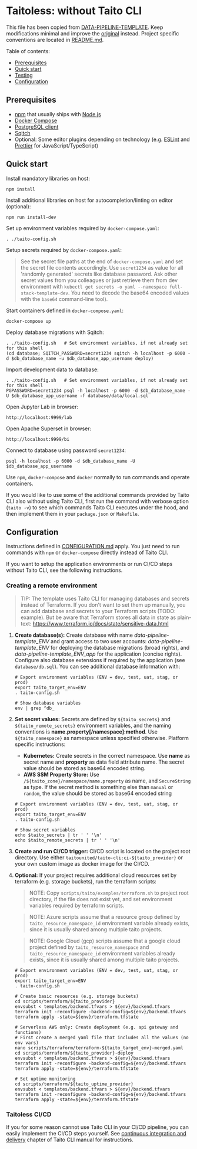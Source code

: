 # Taitoless: without Taito CLI

This file has been copied from [DATA-PIPELINE-TEMPLATE](https://github.com/TaitoUnited/DATA-PIPELINE-TEMPLATE/). Keep modifications minimal and improve the [original](https://github.com/TaitoUnited/DATA-PIPELINE-TEMPLATE/blob/dev/scripts/taito/TAITOLESS.md) instead. Project specific conventions are located in [README.md](../../README.md#conventions).

Table of contents:

* [Prerequisites](#prerequisites)
* [Quick start](#quick-start)
* [Testing](#testing)
* [Configuration](##onfiguration)

## Prerequisites

* [npm](https://github.com/npm/cli) that usually ships with [Node.js](https://nodejs.org/)
* [Docker Compose](https://docs.docker.com/compose/install/)
* [PostgreSQL client](https://wiki.postgresql.org/wiki/PostgreSQL_Clients)
* [Sqitch](https://sqitch.org/)
* Optional: Some editor plugins depending on technology (e.g. [ESLint](https://eslint.org/docs/user-guide/integrations#editors) and [Prettier](https://prettier.io/docs/en/editors.html) for JavaScript/TypeScript)

## Quick start

Install mandatory libraries on host:

    npm install

Install additional libraries on host for autocompletion/linting on editor (optional):

    npm run install-dev

Set up environment variables required by `docker-compose.yaml`:

    . ./taito-config.sh

Setup secrets required by `docker-compose.yaml`:

> See the secret file paths at the end of `docker-compose.yaml` and set the secret file contents accordingly. Use `secret1234` as value for all 'randomly generated' secrets like database password. Ask other secret values from you colleagues or just retrieve them from dev environment with `kubectl get secrets -o yaml --namespace full-stack-template-dev`. You need to decode the base64 encoded values with the `base64` command-line tool).

Start containers defined in `docker-compose.yaml`:

    docker-compose up

Deploy database migrations with Sqitch:

    . ./taito-config.sh   # Set environment variables, if not already set for this shell
    (cd database; SQITCH_PASSWORD=secret1234 sqitch -h localhost -p 6000 -d $db_database_name -u $db_database_app_username deploy)

Import development data to database:

    . ./taito-config.sh   # Set environment variables, if not already set for this shell
    PGPASSWORD=secret1234 psql -h localhost -p 6000 -d $db_database_name -U $db_database_app_username -f database/data/local.sql

Open Jupyter Lab in browser:

    http://localhost:9999/lab

Open Apache Superset in browser:

    http://localhost:9999/bi

Connect to database using password `secret1234`:

    psql -h localhost -p 6000 -d $db_database_name -U $db_database_app_username

Use `npm`, `docker-compose` and `docker` normally to run commands and operate containers.

If you would like to use some of the additional commands provided by Taito CLI also without using Taito CLI, first run the command with verbose option (`taito -v`) to see which commands Taito CLI executes under the hood, and then implement them in your `package.json` or `Makefile`.

## Configuration

Instructions defined in [CONFIGURATION.md](CONFIGURATION.md) apply. You just need to run commands with `npm` or `docker-compose` directly instead of Taito CLI.

If you want to setup the application environments or run CI/CD steps without Taito CLI, see the following instructions.

### Creating a remote environment

> TIP: The template uses Taito CLI for managing databases and secrets instead of Terraform. If you don't want to set them up manually, you can add database and secrets to your Terraform scripts (TODO: example). But be aware that Terraform stores all data in state as plain-text: https://www.terraform.io/docs/state/sensitive-data.html

1) **Create database(s):** Create database with name *data-pipeline-template_ENV* and grant access to two user accounts: *data-pipeline-template_ENV* for deploying the database migrations (broad rights), and *data-pipeline-template_ENV_app* for the application (concise rights). Configure also database extensions if required by the application (see `database/db.sql`). You can see additional database information with:

    ```
    # Export environment variables (ENV = dev, test, uat, stag, or prod)
    export taito_target_env=ENV
    . taito-config.sh

    # Show database variables
    env | grep ^db_
    ```

2) **Set secret values:** Secrets are defined by `${taito_secrets}` and `${taito_remote_secrets}` environment variables, and the naming conventions is **name.property[/namespace]:method**. Use `${taito_namespace}` as namespace unless specified otherwise. Platform specific instructions:

    * **Kubernetes:** Create secrets in the correct namespace. Use **name** as secret name and **property** as data field attribute name. The secret value should be stored as base64 encoded string.
    * **AWS SSM Property Store:** Use `/${taito_zone}/namespace/name.property` as name, and `SecureString` as type. If the secret method is something else than `manual` or `random`, the value should be stored as base64 encoded string

    ```
    # Export environment variables (ENV = dev, test, uat, stag, or prod)
    export taito_target_env=ENV
    . taito-config.sh

    # Show secret variables
    echo $taito_secrets | tr ' ' '\n'
    echo $taito_remote_secrets | tr ' ' '\n'
    ```

3) **Create and run CI/CD trigger:** CI/CD script is located on the project root directory. Use either `taitounited/taito-cli:ci-${taito_provider}` or your own custom image as docker image for the CI/CD.

4) **Optional:** If your project requires additional cloud resources set by terraform (e.g. storage buckets), run the terraform scripts:

    > NOTE: Copy `scripts/taito/examples/terraform.sh` to project root directory, if the file does not exist yet, and set environment variables required by terraform scripts.

    > NOTE: Azure scripts assume that a resource group defined by `taito_resource_namespace_id` environment variable already exists, since it is usually shared among multiple taito projects.

    > NOTE: Google Cloud (gcp) scripts assume that a google cloud project defined by `taito_resource_namespace` and `taito_resource_namespace_id` environment variables already exists, since it is usually shared among multiple taito projects.

    ```
    # Export environment variables (ENV = dev, test, uat, stag, or prod)
    export taito_target_env=ENV
    . taito-config.sh

    # Create basic resources (e.g. storage buckets)
    cd scripts/terraform/${taito_provider}
    envsubst < templates/backend.tfvars > ${env}/backend.tfvars
    terraform init -reconfigure -backend-config=${env}/backend.tfvars
    terraform apply -state=${env}/terraform.tfstate

    # Serverless AWS only: Create deployment (e.g. api gateway and functions)
    # First create a merged yaml file that includes all the values (no env vars)
    nano scripts/terraform/terraform-${taito_target_env}-merged.yaml
    cd scripts/terraform/${taito_provider}-deploy
    envsubst < templates/backend.tfvars > ${env}/backend.tfvars
    terraform init -reconfigure -backend-config=${env}/backend.tfvars
    terraform apply -state=${env}/terraform.tfstate

    # Set uptime monitoring
    cd scripts/terraform/${taito_uptime_provider}
    envsubst < templates/backend.tfvars > ${env}/backend.tfvars
    terraform init -reconfigure -backend-config=${env}/backend.tfvars
    terraform apply -state=${env}/terraform.tfstate
    ```

### Taitoless CI/CD

If you for some reason cannot use Taito CLI in your CI/CD pipeline, you can easily implement the CI/CD steps yourself. See [continuous integration and delivery](https://taitounited.github.io/taito-cli/docs/06-continuous-integration-and-delivery) chapter of Taito CLI manual for instructions.
